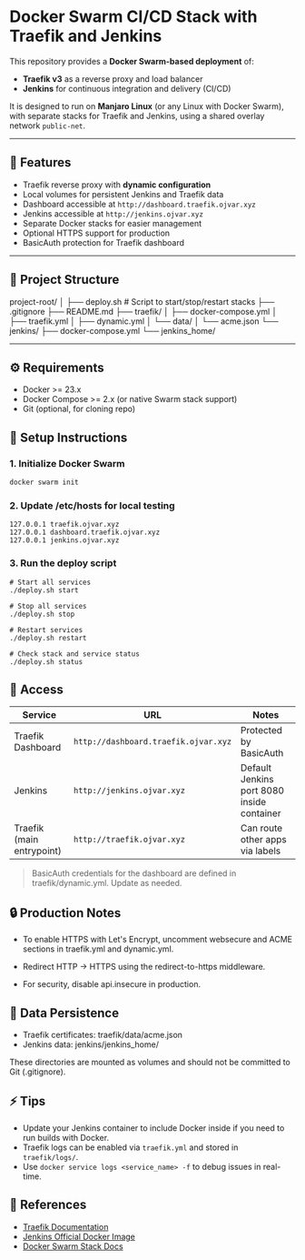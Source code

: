 # Docker Swarm CI/CD Stack with Traefik and Jenkins

This repository provides a **Docker Swarm-based deployment** of:

- **Traefik v3** as a reverse proxy and load balancer
- **Jenkins** for continuous integration and delivery (CI/CD)

It is designed to run on **Manjaro Linux** (or any Linux with Docker Swarm), with separate stacks for Traefik and Jenkins, using a shared overlay network `public-net`.  

---

## 🚀 Features

- Traefik reverse proxy with **dynamic configuration**
- Local volumes for persistent Jenkins and Traefik data
- Dashboard accessible at `http://dashboard.traefik.ojvar.xyz`
- Jenkins accessible at `http://jenkins.ojvar.xyz`
- Separate Docker stacks for easier management
- Optional HTTPS support for production
- BasicAuth protection for Traefik dashboard

---

## 📂 Project Structure

project-root/
│
├── deploy.sh # Script to start/stop/restart stacks
├── .gitignore
├── README.md
├── traefik/
│ ├── docker-compose.yml
│ ├── traefik.yml
│ ├── dynamic.yml
│ └── data/
│ └── acme.json
└── jenkins/
├── docker-compose.yml
└── jenkins_home/

---

## ⚙️ Requirements

- Docker >= 23.x
- Docker Compose >= 2.x (or native Swarm stack support)
- Git (optional, for cloning repo)


## 🔧 Setup Instructions

### 1. Initialize Docker Swarm
```bash
docker swarm init
```

### 2. Update /etc/hosts for local testing
```
127.0.0.1 traefik.ojvar.xyz
127.0.0.1 dashboard.traefik.ojvar.xyz
127.0.0.1 jenkins.ojvar.xyz
```

### 3. Run the deploy script
```
# Start all services
./deploy.sh start

# Stop all services
./deploy.sh stop

# Restart services
./deploy.sh restart

# Check stack and service status
./deploy.sh status
```

## 🔑 Access

| Service                   | URL                                  | Notes                                      |
| ------------------------- | ------------------------------------ | ------------------------------------------ |
| Traefik Dashboard         | `http://dashboard.traefik.ojvar.xyz` | Protected by BasicAuth                     |
| Jenkins                   | `http://jenkins.ojvar.xyz`           | Default Jenkins port 8080 inside container |
| Traefik (main entrypoint) | `http://traefik.ojvar.xyz`           | Can route other apps via labels            |

>BasicAuth credentials for the dashboard are defined in traefik/dynamic.yml. Update as needed.

## 🔒 Production Notes

- To enable HTTPS with Let's Encrypt, uncomment websecure and ACME sections in traefik.yml and dynamic.yml.

- Redirect HTTP → HTTPS using the redirect-to-https middleware.

- For security, disable api.insecure in production.

## 💾 Data Persistence

- Traefik certificates: traefik/data/acme.json
- Jenkins data: jenkins/jenkins_home/

These directories are mounted as volumes and should not be committed to Git (.gitignore).

## ⚡ Tips

- Update your Jenkins container to include Docker inside if you need to run builds with Docker.
- Traefik logs can be enabled via `traefik.yml` and stored in `traefik/logs/`.
- Use `docker service logs <service_name> -f` to debug issues in real-time.

## 📜 References

- [Traefik Documentation](https://doc.traefik.io/traefik/)
- [Jenkins Official Docker Image](https://hub.docker.com/r/jenkins/jenkins)
- [Docker Swarm Stack Docs](https://docs.docker.com/engine/swarm/stack-deploy/)
